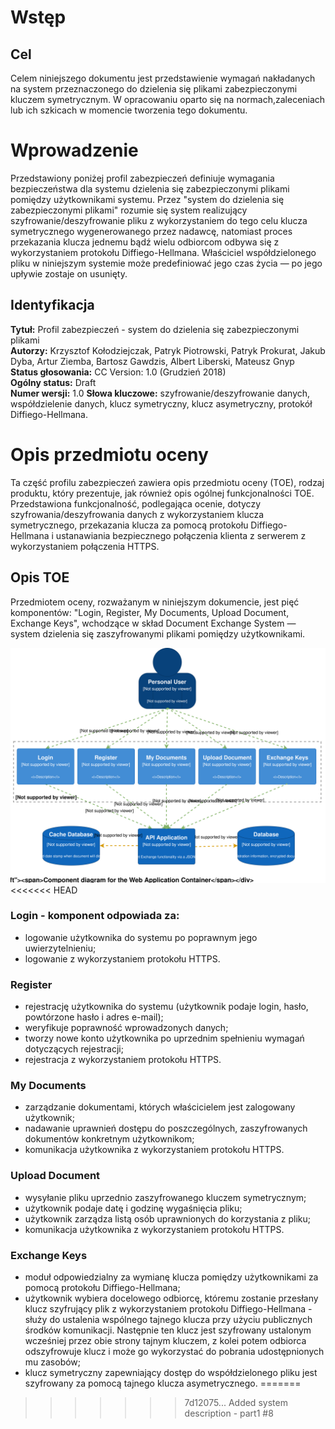# Wstęp

## Cel

Celem niniejszego dokumentu jest przedstawienie wymagań nakładanych na system przeznaczonego do dzielenia się plikami zabezpieczonymi kluczem symetrycznym. W opracowaniu oparto się na normach,zaleceniach lub ich szkicach w momencie tworzenia tego dokumentu.

# Wprowadzenie
Przedstawiony poniżej profil zabezpieczeń definiuje wymagania bezpieczeństwa dla systemu dzielenia się zabezpieczonymi plikami pomiędzy użytkownikami systemu. Przez "system do dzielenia się zabezpieczonymi plikami" rozumie się system realizujący szyfrowanie/deszyfrowanie pliku z wykorzystaniem do tego celu klucza symetrycznego wygenerowanego przez nadawcę, natomiast proces przekazania klucza jednemu bądź wielu odbiorcom odbywa się z wykorzystaniem protokołu Diffiego-Hellmana. Właściciel współdzielonego pliku w niniejszym systemie może predefiniować jego czas życia — po jego upływie zostaje on usunięty.

## Identyfikacja
<b>Tytuł:</b>
Profil zabezpieczeń - system do dzielenia się zabezpieczonymi plikami<br>
<b>Autorzy:</b>
Krzysztof Kołodziejczak, Patryk Piotrowski, Patryk Prokurat, Jakub Dyba,
Artur Ziemba, Bartosz Gawdzis, Albert Liberski, Mateusz Gnyp<br>
<b>Status głosowania:</b> CC Version: 1.0 (Grudzień 2018)<br>
<b>Ogólny status:</b> Draft<br>
<b>Numer wersji:</b> 1.0
<b>Słowa kluczowe:</b> szyfrowanie/deszyfrowanie danych, współdzielenie danych, klucz symetryczny, klucz asymetryczny, protokół Diffiego-Hellmana.<br>

# Opis przedmiotu oceny

Ta część profilu zabezpieczeń zawiera opis przedmiotu oceny (TOE), rodzaj produktu, który prezentuje, jak również opis ogólnej funkcjonalności TOE. Przedstawiona funkcjonalność, podlegająca ocenie, dotyczy szyfrowania/deszyfrowania danych z wykorzystaniem klucza symetrycznego, przekazania klucza za pomocą protokołu Diffiego-Hellmana i ustanawiania bezpiecznego połączenia klienta z serwerem z wykorzystaniem połączenia HTTPS.

## Opis TOE

Przedmiotem oceny, rozważanym w niniejszym dokumencie, jest pięć komponentów: "Login, Register, My Documents, Upload Document, Exchange Keys", wchodzące w skład Document Exchange System — system dzielenia się zaszyfrowanymi plikami pomiędzy użytkownikami.

<img src="Level3-WebApplication-Components.svg">
<<<<<<< HEAD


### Login - komponent odpowiada za:

- logowanie użytkownika do systemu po poprawnym jego uwierzytelnieniu;
- logowanie z wykorzystaniem protokołu HTTPS.


### Register

- rejestrację użytkownika do systemu (użytkownik podaje login, hasło, powtórzone hasło i adres e-mail);
- weryfikuje poprawność wprowadzonych danych;
- tworzy nowe konto użytkownika po uprzednim spełnieniu wymagań dotyczących rejestracji;
- rejestracja z wykorzystaniem protokołu HTTPS.


### My Documents

- zarządzanie dokumentami, których właścicielem jest zalogowany użytkownik;
- nadawanie uprawnień dostępu do poszczególnych, zaszyfrowanych dokumentów konkretnym użytkownikom;
- komunikacja użytkownika z wykorzystaniem protokołu HTTPS.


### Upload Document

- wysyłanie pliku uprzednio zaszyfrowanego kluczem symetrycznym;
- użytkownik podaje datę i godzinę wygaśnięcia pliku;
- użytkownik zarządza listą osób uprawnionych do korzystania z pliku;
- komunikacja użytkownika z wykorzystaniem protokołu HTTPS.


### Exchange Keys

- moduł odpowiedzialny za wymianę klucza pomiędzy użytkownikami za pomocą protokołu Diffiego-Hellmana;
- użytkownik wybiera docelowego odbiorcę, któremu zostanie przesłany klucz szyfrujący plik z wykorzystaniem protokołu Diffiego-Hellmana - służy do ustalenia wspólnego tajnego klucza przy użyciu publicznych środków komunikacji. Następnie ten klucz jest szyfrowany ustalonym wcześniej przez obie strony tajnym kluczem, z kolei potem odbiorca odszyfrowuje klucz i może go wykorzystać do pobrania udostępnionych mu zasobów;
- klucz symetryczny zapewniający dostęp do współdzielonego pliku jest szyfrowany za pomocą tajnego klucza asymetrycznego.
=======
>>>>>>> 7d12075... Added system description - part1  #8
